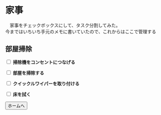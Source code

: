 # 家事

　家事をチェックボックスにして、タスク分割してみた。<br>
今まではいちいち手元のメモに書いていたので、これからはここで管理する

## 部屋掃除

<!-- 掃除チェックボックス -->
<form action="" method="post">
  <p>
    <label>
      <input type="checkbox">
      <b>掃除機をコンセントにつなげる</b>
    </label>
  </p>
  <p>
    <label>
      <input type="checkbox">
      <b>部屋を掃除する</b>
    </label>
  </p>
  <p>
    <label>
      <input type="checkbox">
      <b>クイックルワイパーを取り付ける</b>
    </label>
  </p>
  <p>
    <label>
      <input type="checkbox">
      <b>床を拭く</b>
    </label>
  </p>
  <p>
    <input type="button" onClick="history.back()" value="ホームへ">
  </p>
</form>
